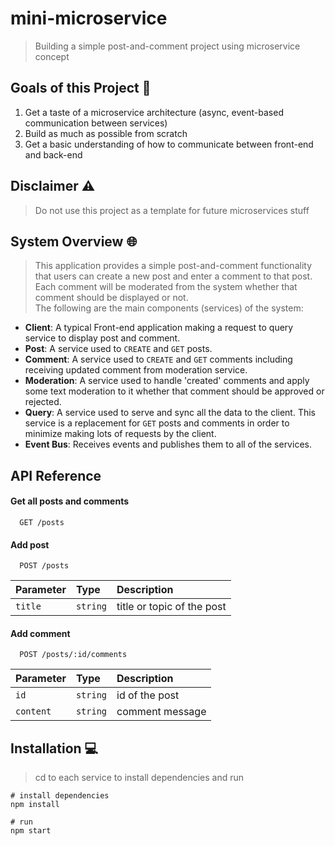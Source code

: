 # mini-microservice
> Building a simple post-and-comment project using microservice concept

## Goals of this Project :dart:
1. Get a taste of a microservice architecture (async, event-based communication between services)
2. Build as much as possible from scratch
3. Get a basic understanding of how to communicate between front-end and back-end

## Disclaimer :warning:
> Do not use this project as a template for future microservices stuff

## System Overview :globe_with_meridians:
> This application provides a simple post-and-comment functionality that users can create a new post and enter a comment to that post.\
Each comment will be moderated from the system whether that comment should be displayed or not.\
The following are the main components (services) of the system:
- **Client**: A typical Front-end application making a request to query service to display post and comment.
- **Post**: A service used to `CREATE` and `GET` posts.
- **Comment**: A service used to `CREATE` and `GET` comments including receiving updated comment from moderation service.
- **Moderation**: A service used to handle 'created' comments and apply some text moderation to it whether that comment should be approved or rejected.
- **Query**: A service used to serve and sync all the data to the client. This service is a replacement for `GET` posts and comments in order to minimize making lots of requests by the client.
- **Event Bus**: Receives events and publishes them to all of the services.

## API Reference

#### Get all posts and comments

```http
  GET /posts
```

#### Add post

```http
  POST /posts
```

| Parameter | Type     | Description                       |
| :-------- | :------- | :-------------------------------- |
| `title`   | `string` | title or topic of the post |

#### Add comment

```http
  POST /posts/:id/comments
```

| Parameter | Type     | Description                       |
| :-------- | :------- | :-------------------------------- |
| `id`      | `string` | id of the post |
| `content` | `string` | comment message |

## Installation :computer:
> cd to each service to install dependencies and run
```
# install dependencies
npm install

# run
npm start

```

